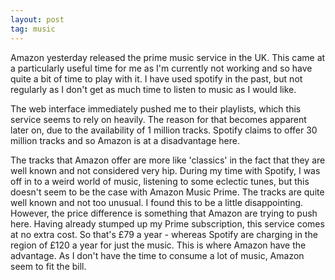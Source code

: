```yaml
---
layout: post
tag: music
---
```

Amazon yesterday released the prime music service in the UK. This came at a particularly useful time for me as I'm currently not working and so have quite a bit of time to play with it. I have used spotify in the past, but not regularly as I don't get as much time to listen to music as I would like.

The web interface immediately pushed me to their playlists, which this service seems to rely on heavily. The reason for that becomes apparent later on, due to the availability of 1 million tracks. Spotify claims to offer 30 million tracks and so Amazon is at a disadvantage here.

The tracks that Amazon offer are more like 'classics' in the fact that they are well known and not considered very hip. During my time with Spotify, I was off in to a weird world of music, listening to some eclectic tunes, but this doesn't seem to be the case with Amazon Music Prime. The tracks are quite well known and not too unusual. I found this to be a little disappointing. However, the price difference is something that Amazon are trying to push here. Having already stumped up my Prime subscription, this service comes at no extra cost. So that's £79 a year - whereas Spotify are charging in the region of £120 a year for just the music. This is where Amazon have the advantage. As I don't have the time to consume a lot of music, Amazon seem to fit the bill. 